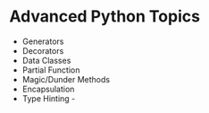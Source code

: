 # Advanced Python Topics
* Generators
* Decorators
* Data Classes
* Partial Function
* Magic/Dunder Methods
* Encapsulation
* Type Hinting      -
      